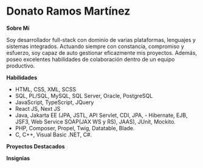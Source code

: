 # **Donato Ramos Martínez**

**Sobre Mí**

Soy desarrollador full-stack con dominio de varias plataformas, lenguajes y sistemas integrados. Actuando siempre con constancia, compromiso y esfuerzo, soy capaz de auto gestionar eficazmente mis proyectos. Además, poseo excelentes habilidades de colaboración dentro de un equipo productivo.

**Habilidades**
- HTML, CSS, XML, SCSS
- SQL, PL/SQL, MySQL, SQL Server, Oracle, PostgreSQL
- JavaScript, TypeScript, JQuery
- React JS, Next JS
- Java, Jakarta EE (JPA, JSTL, API Servlet, CDI, JPA, - Hibernate, EJB, JSF3, Web Service SOAP(JAX WS y RS), JAAS), JUnit, Mockito.
- PHP, Composer, Propel, Twig, Datatable, Blade.
- C, C++, Visual Basic .NET, C#.

**Proyectos Destacados**


**Insignias**


